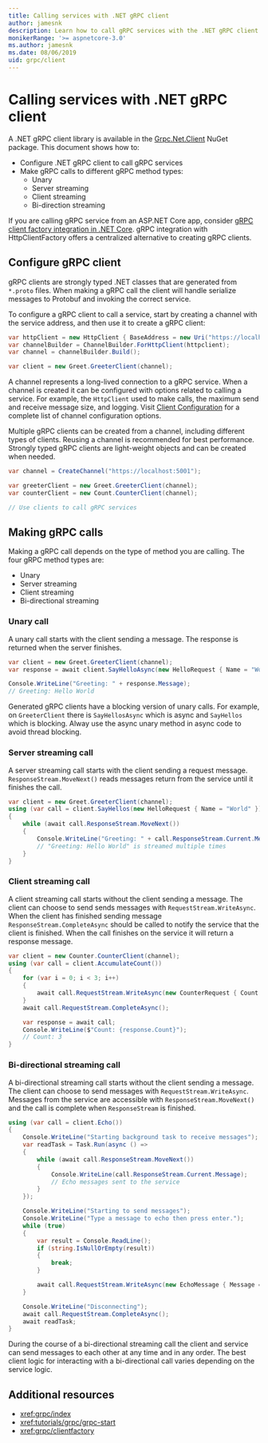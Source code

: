 ```yaml
---
title: Calling services with .NET gRPC client
author: jamesnk
description: Learn how to call gRPC services with the .NET gRPC client.
monikerRange: '>= aspnetcore-3.0'
ms.author: jamesnk
ms.date: 08/06/2019
uid: grpc/client
---
```

# Calling services with .NET gRPC client

A .NET gRPC client library is available in the [Grpc.Net.Client](https://www.nuget.org/packages/Grpc.Net.Client) NuGet package. This document shows how to:

* Configure .NET gRPC client to call gRPC services
* Make gRPC calls to different gRPC method types:
   * Unary
   * Server streaming
   * Client streaming
   * Bi-direction streaming

If you are calling gRPC service from an ASP.NET Core app, consider [gRPC client factory integration in .NET Core](xref:grpc/clientfactory). gRPC integration with HttpClientFactory offers a centralized alternative to creating gRPC clients.

## Configure gRPC client

gRPC clients are strongly typed .NET classes that are generated from `*.proto` files. When making a gRPC call the client will handle serialize messages to Protobuf and invoking the correct service.

To configure a gRPC client to call a service, start by creating a channel with the service address, and then use it to create a gRPC client:

```csharp
var httpClient = new HttpClient { BaseAddress = new Uri("https://localhost:5001") };
var channelBuilder = ChannelBuilder.ForHttpClient(httpclient);
var channel = channelBuilder.Build();

var client = new Greet.GreeterClient(channel);
```

A channel represents a long-lived connection to a gRPC service. When a channel is created it can be configured with options related to calling a service. For example, the `HttpClient` used to make calls, the maximum send and receive message size, and logging. Visit [Client Configuration](xref:grpc/clientfactory#configure-client-options) for a complete list of channel configuration options.

Multiple gRPC clients can be created from a channel, including different types of clients. Reusing a channel is recommended for best performance. Strongly typed gRPC clients are light-weight objects and can be created when needed.

```csharp
var channel = CreateChannel("https://localhost:5001");

var greeterClient = new Greet.GreeterClient(channel);
var counterClient = new Count.CounterClient(channel);

// Use clients to call gRPC services
```

## Making gRPC calls

Making a gRPC call depends on the type of method you are calling. The four gRPC method types are:

* Unary
* Server streaming
* Client streaming
* Bi-directional streaming

### Unary call

A unary call starts with the client sending a message. The response is returned when the server finishes.

```csharp
var client = new Greet.GreeterClient(channel);
var response = await client.SayHelloAsync(new HelloRequest { Name = "World" });

Console.WriteLine("Greeting: " + response.Message);
// Greeting: Hello World
```

Generated gRPC clients have a blocking version of unary calls. For example, on `GreeterClient` there is `SayHellosAsync` which is async and `SayHellos` which is blocking. Alway use the async unary method in async code to avoid thread blocking.

### Server streaming call

A server streaming call starts with the client sending a request message. `ResponseStream.MoveNext()` reads messages return from the service until it finishes the call.

```csharp
var client = new Greet.GreeterClient(channel);
using (var call = client.SayHellos(new HelloRequest { Name = "World" }))
{
    while (await call.ResponseStream.MoveNext())
    {
        Console.WriteLine("Greeting: " + call.ResponseStream.Current.Message);
        // "Greeting: Hello World" is streamed multiple times
    }
}
```

### Client streaming call

A client streaming call starts without the client sending a message. The client can choose to send sends messages with `RequestStream.WriteAsync`. When the client has finished sending message `ResponseStream.CompleteAsync` should be called to notify the service that the client is finished. When the call finishes on the service it will return a response message.

```csharp
var client = new Counter.CounterClient(channel);
using (var call = client.AccumulateCount())
{
    for (var i = 0; i < 3; i++)
    {
        await call.RequestStream.WriteAsync(new CounterRequest { Count = 1 });
    }
    await call.RequestStream.CompleteAsync();

    var response = await call;
    Console.WriteLine($"Count: {response.Count}");
    // Count: 3
}

```

### Bi-directional streaming call

A bi-directional streaming call starts without the client sending a message. The client can choose to send messages with `RequestStream.WriteAsync`. Messages from the service are accessible with `ResponseStream.MoveNext()` and the call is complete when `ResponseStream` is finished.

```csharp
using (var call = client.Echo())
{
    Console.WriteLine("Starting background task to receive messages");
    var readTask = Task.Run(async () =>
    {
        while (await call.ResponseStream.MoveNext())
        {
            Console.WriteLine(call.ResponseStream.Current.Message);
            // Echo messages sent to the service
        }
    });

    Console.WriteLine("Starting to send messages");
    Console.WriteLine("Type a message to echo then press enter.");
    while (true)
    {
        var result = Console.ReadLine();
        if (string.IsNullOrEmpty(result))
        {
            break;
        }

        await call.RequestStream.WriteAsync(new EchoMessage { Message = result });
    }

    Console.WriteLine("Disconnecting");
    await call.RequestStream.CompleteAsync();
    await readTask;
}

```

During the course of a bi-directional streaming call the client and service can send messages to each other at any time and in any order. The best client logic for interacting with a bi-directional call varies depending on the service logic.

## Additional resources

* <xref:grpc/index>
* <xref:tutorials/grpc/grpc-start>
* <xref:grpc/clientfactory>
